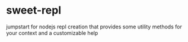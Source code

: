 sweet-repl
==========

jumpstart for nodejs repl creation that provides some utility methods for your context and a customizable help
